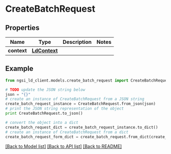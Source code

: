 # CreateBatchRequest


## Properties
Name | Type | Description | Notes
------------ | ------------- | ------------- | -------------
**context** | [**LdContext**](LdContext.md) |  | 

## Example

```python
from ngsi_ld_client.models.create_batch_request import CreateBatchRequest

# TODO update the JSON string below
json = "{}"
# create an instance of CreateBatchRequest from a JSON string
create_batch_request_instance = CreateBatchRequest.from_json(json)
# print the JSON string representation of the object
print CreateBatchRequest.to_json()

# convert the object into a dict
create_batch_request_dict = create_batch_request_instance.to_dict()
# create an instance of CreateBatchRequest from a dict
create_batch_request_form_dict = create_batch_request.from_dict(create_batch_request_dict)
```
[[Back to Model list]](../README.md#documentation-for-models) [[Back to API list]](../README.md#documentation-for-api-endpoints) [[Back to README]](../README.md)



